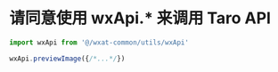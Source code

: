 # 请同意使用 wxApi.* 来调用 Taro API

```js
import wxApi from '@/wxat-common/utils/wxApi'

wxApi.previewImage({/*...*/})
```
